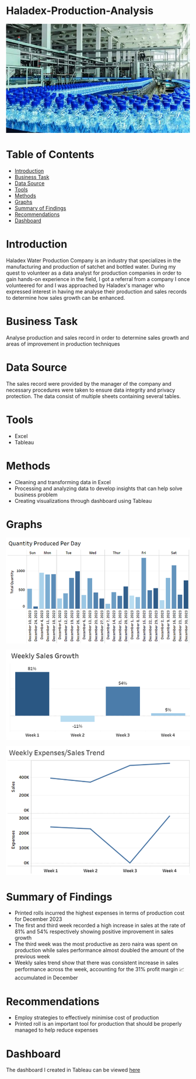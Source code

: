 # Haladex-Production-Analysis
![](Image.jpg)
# Table of Contents
- [Introduction](#introduction)
- [Business Task](#business-task)
- [Data Source](#data-source)
- [Tools](#tools)
- [Methods](#methods)
- [Graphs](#graphs)
- [Summary of Findings](#summary-of-findings)
- [Recommendations](#recommendation)
- [Dashboard](#dashboard)
# Introduction
Haladex Water Production Company is an industry that specializes in the manufacturing and production of satchet and bottled water. During my quest to volunteer as a data analyst for production companies in order to gain hands-on experience in the field, I got a referral from a company I once volunteered for and I was approached by Haladex's manager who expressed interest in having me analyse their production and sales records to determine how sales growth can be enhanced.
# Business Task
Analyse production and sales record in order to determine sales growth and areas of improvement in production techniques
# Data Source
The sales record were provided by the manager of the company and necessary procedures were taken to ensure data integrity and privacy protection. The data consist of multiple sheets containing several tables.
# Tools
- Excel
- Tableau
# Methods
- Cleaning and transforming data in Excel 
- Processing and analyzing data to develop insights that can help solve business problem
- Creating visualizations through dashboard using Tableau
# Graphs
![](Graph(1).png)

![](Graph(2).png)

![](Graph(3).png)

# Summary of Findings
- Printed rolls incurred the highest expenses in terms of production cost for December 2023
- The first and third week recorded a high increase in sales at the rate of 81% and 54% respectively showing positive improvement in sales growth
- The third week was the most productive as zero naira was spent on production while sales performance almost doubled the amount of the previous week
- Weekly sales trend show that there was consistent increase in sales performance across the week, accounting for the 31% profit margin 📈 accumulated in December
# Recommendations 
- Employ strategies to effectively minimise cost of production
- Printed roll is an important tool for production that should be properly managed to help reduce expenses
# Dashboard
The dashboard I created in Tableau can be viewed [here](https://public.tableau.com/app/profile/joy.johnson5229/viz/HaladexWaterProductionAnalysis/Dashboard1)
